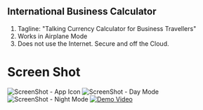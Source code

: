 ## International Business Calculator
1. Tagline: "Talking Currency Calculator for Business Travellers" 
2. Works in Airplane Mode
3. Does not use the Internet. Secure and off the Cloud.  

# Screen Shot
![ScreenShot - App Icon](https://github.com/drmartens/danamartens/blob/master/CC%20iOS/homeappicon.PNG) 
![ScreenShot - Day Mode](https://github.com/drmartens/danamartens/blob/master/CC%20iOS/daymode.PNG) 
![ScreenShot - Night Mode](https://github.com/drmartens/danamartens/blob/master/CC%20iOS/nightmode.PNG) 
[![Demo Video](https://github.com/drmartens/danamartens/blob/master/CC%20iOS/homeappicon.PNG)](https://youtu.be/tTM2R2U3Cn0)





  
 
